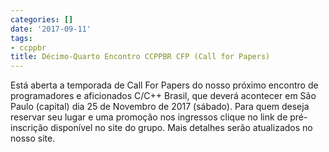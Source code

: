 ```yaml
---
categories: []
date: '2017-09-11'
tags:
- ccppbr
title: Décimo-Quarto Encontro CCPPBR CFP (Call for Papers)
---
```


Está aberta a temporada de Call For Papers do nosso próximo encontro de programadores e aficionados C/C++ Brasil, que deverá acontecer em São Paulo (capital) dia 25 de Novembro de 2017 (sábado). Para quem deseja reservar seu lugar e uma promoção nos ingressos clique no link de pré-inscrição disponível no site do grupo. Mais detalhes serão atualizados no nosso site.